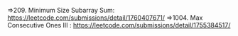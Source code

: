 =>209. Minimum Size Subarray Sum: https://leetcode.com/submissions/detail/1760407671/
=>1004. Max Consecutive Ones III : https://leetcode.com/submissions/detail/1755384517/

